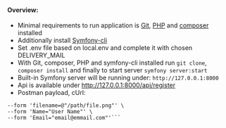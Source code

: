 #### Overview:
* Minimal requirements to run application is [Git](https://git-scm.com/book/en/v2/Getting-Started-Installing-Git), [PHP](http://php.net/manual/en/install.php) and [composer](https://getcomposer.org/download/) installed
* Additionally install [Symfony-cli](https://symfony.com/download)
* Set .env file based on local.env and complete it with chosen DELIVERY_MAIL
* With Git, composer, PHP and symfony-cli installed run `git clone`, `composer install` and finally to start server `symfony server:start`
* Built-in Symfony server will be running under: `http://127.0.0.1:8000`
* Api is available under http://127.0.0.1:8000/api/register
* Postman payload, cUrl:
```curl --location --request POST 'http://127.0.0.1:8000/api/register' \
--form 'filename=@"/path/file.png"' \
--form 'Name="User Name"' \
--form 'Email="email@emmail.com"'```

